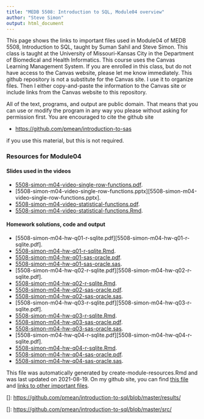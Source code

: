 ```yaml
---
title: "MEDB 5508: Introduction to SQL, Module04 overview"
author: "Steve Simon"
output: html_document
---
```


<!--This file was first created on 2021-07-28.-->

This page shows the links to important files used in Module04 of MEDB 5508, Introduction to SQL, taught by Suman Sahil and Steve Simon. This class is taught at the University of Missouri-Kansas City in the Department of Biomedical and Health Informatics. This course uses the Canvas Learning Management System. If you are enrolled in this class, but do not have access to the Canvas website, please let me know immediately. This github repository is not a substitute for the Canvas site. I use it to organize files. Then I either copy-and-paste the information to the Canvas site or include links from the Canvas website to this repository.

All of the text, programs, and output are public domain. That means that you can use or modify the program in any way you please without asking for permission first. You are encouraged to cite the github site

+ https://github.com/pmean/introduction-to-sas

if you use this material, but this is not required.

### Resources for Module04

#### Slides used in the videos

+ [5508-simon-m04-video-single-row-functions.pdf][5508-simon-m04-video-single-row-functions.pdf].
+ [5508-simon-m04-video-single-row-functions.pptx][5508-simon-m04-video-single-row-functions.pptx].
+ [5508-simon-m04-video-statistical-functions.pdf][5508-simon-m04-video-statistical-functions.pdf].
+ [5508-simon-m04-video-statistical-functions.Rmd][5508-simon-m04-video-statistical-functions.Rmd].

#### Homework solutions, code and output

+ [5508-simon-m04-hw-q01-r-sqlite.pdf][5508-simon-m04-hw-q01-r-sqlite.pdf].
+ [5508-simon-m04-hw-q01-r-sqlite.Rmd][5508-simon-m04-hw-q01-r-sqlite.Rmd].
+ [5508-simon-m04-hw-q01-sas-oracle.pdf][5508-simon-m04-hw-q01-sas-oracle.pdf].
+ [5508-simon-m04-hw-q01-sas-oracle.sas][5508-simon-m04-hw-q01-sas-oracle.sas].
+ [5508-simon-m04-hw-q02-r-sqlite.pdf][5508-simon-m04-hw-q02-r-sqlite.pdf].
+ [5508-simon-m04-hw-q02-r-sqlite.Rmd][5508-simon-m04-hw-q02-r-sqlite.Rmd].
+ [5508-simon-m04-hw-q02-sas-oracle.pdf][5508-simon-m04-hw-q02-sas-oracle.pdf].
+ [5508-simon-m04-hw-q02-sas-oracle.sas][5508-simon-m04-hw-q02-sas-oracle.sas].
+ [5508-simon-m04-hw-q03-r-sqlite.pdf][5508-simon-m04-hw-q03-r-sqlite.pdf].
+ [5508-simon-m04-hw-q03-r-sqlite.Rmd][5508-simon-m04-hw-q03-r-sqlite.Rmd].
+ [5508-simon-m04-hw-q03-sas-oracle.pdf][5508-simon-m04-hw-q03-sas-oracle.pdf].
+ [5508-simon-m04-hw-q03-sas-oracle.sas][5508-simon-m04-hw-q03-sas-oracle.sas].
+ [5508-simon-m04-hw-q04-r-sqlite.pdf][5508-simon-m04-hw-q04-r-sqlite.pdf].
+ [5508-simon-m04-hw-q04-r-sqlite.Rmd][5508-simon-m04-hw-q04-r-sqlite.Rmd].
+ [5508-simon-m04-hw-q04-sas-oracle.pdf][5508-simon-m04-hw-q04-sas-oracle.pdf].
+ [5508-simon-m04-hw-q04-sas-oracle.sas][5508-simon-m04-hw-q04-sas-oracle.sas].

This file was automatically generated by create-module-resources.Rmd and was last updated on 2021-08-19. On my github site, you can find [this file][thisf] and [links to other important files][mygit].

<!---my git--->
[thisf]: https://github.com/pmean/introduction-to-sql/blob/master/modules/5508-04-resources.md
[mygit]: https://github.com/pmean/introduction-to-sql/blob/master/README.md

<!---pdf_h--->
[5508-simon-m04-video-single-row-functions.pdf]: https://github.com/pmean/introduction-to-sql/blob/master/results/5508-simon-m04-video-single-row-functions.pdf
[5508-simon-m04-video-statistical-functions.pdf]: https://github.com/pmean/introduction-to-sql/blob/master/results/5508-simon-m04-video-statistical-functions.pdf

<!---ppt_v--->
[]: https://github.com/pmean/introduction-to-sql/blob/master/results/

<!---rmd_h--->
[5508-simon-m04-hw-q01-r-sqlite.Rmd]: https://github.com/pmean/introduction-to-sql/blob/master/src/5508-simon-m04-hw-q01-r-sqlite.Rmd
[5508-simon-m04-hw-q02-r-sqlite.Rmd]: https://github.com/pmean/introduction-to-sql/blob/master/src/5508-simon-m04-hw-q02-r-sqlite.Rmd
[5508-simon-m04-hw-q03-r-sqlite.Rmd]: https://github.com/pmean/introduction-to-sql/blob/master/src/5508-simon-m04-hw-q03-r-sqlite.Rmd
[5508-simon-m04-hw-q04-r-sqlite.Rmd]: https://github.com/pmean/introduction-to-sql/blob/master/src/5508-simon-m04-hw-q04-r-sqlite.Rmd

<!---rmd_o--->
[]: https://github.com/pmean/introduction-to-sql/blob/master/src/

<!---rmd_v--->
[5508-simon-m04-video-statistical-functions.Rmd]: https://github.com/pmean/introduction-to-sql/blob/master/src/5508-simon-m04-video-statistical-functions.Rmd

<!---sas_h--->
[5508-simon-m04-hw-q01-sas-oracle.sas]: https://github.com/pmean/introduction-to-sql/blob/master/src/5508-simon-m04-hw-q01-sas-oracle.sas
[5508-simon-m04-hw-q02-sas-oracle.sas]: https://github.com/pmean/introduction-to-sql/blob/master/src/5508-simon-m04-hw-q02-sas-oracle.sas
[5508-simon-m04-hw-q03-sas-oracle.sas]: https://github.com/pmean/introduction-to-sql/blob/master/src/5508-simon-m04-hw-q03-sas-oracle.sas
[5508-simon-m04-hw-q04-sas-oracle.sas]: https://github.com/pmean/introduction-to-sql/blob/master/src/5508-simon-m04-hw-q04-sas-oracle.sas

<!---sas_o--->
[5508-simon-m04-hw-q01-sas-oracle.pdf]: https://github.com/pmean/introduction-to-sql/blob/master/src/5508-simon-m04-hw-q01-sas-oracle.pdf
[5508-simon-m04-hw-q02-sas-oracle.pdf]: https://github.com/pmean/introduction-to-sql/blob/master/src/5508-simon-m04-hw-q02-sas-oracle.pdf
[5508-simon-m04-hw-q03-sas-oracle.pdf]: https://github.com/pmean/introduction-to-sql/blob/master/src/5508-simon-m04-hw-q03-sas-oracle.pdf
[5508-simon-m04-hw-q04-sas-oracle.pdf]: https://github.com/pmean/introduction-to-sql/blob/master/src/5508-simon-m04-hw-q04-sas-oracle.pdf
